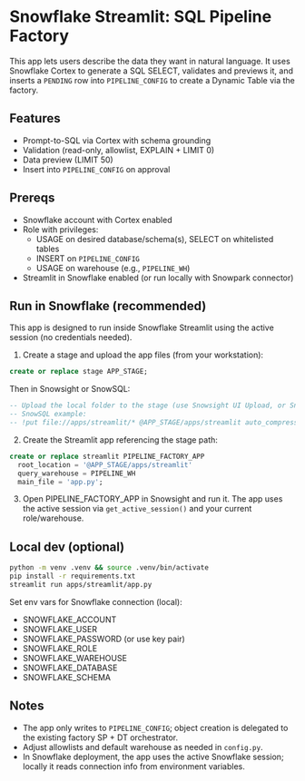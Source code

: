 # Snowflake Streamlit: SQL Pipeline Factory

This app lets users describe the data they want in natural language. It uses Snowflake Cortex to generate a SQL SELECT, validates and previews it, and inserts a `PENDING` row into `PIPELINE_CONFIG` to create a Dynamic Table via the factory.

## Features
- Prompt-to-SQL via Cortex with schema grounding
- Validation (read-only, allowlist, EXPLAIN + LIMIT 0)
- Data preview (LIMIT 50)
- Insert into `PIPELINE_CONFIG` on approval

## Prereqs
- Snowflake account with Cortex enabled
- Role with privileges:
  - USAGE on desired database/schema(s), SELECT on whitelisted tables
  - INSERT on `PIPELINE_CONFIG`
  - USAGE on warehouse (e.g., `PIPELINE_WH`)
- Streamlit in Snowflake enabled (or run locally with Snowpark connector)

## Run in Snowflake (recommended)
This app is designed to run inside Snowflake Streamlit using the active session (no credentials needed).

1) Create a stage and upload the app files (from your workstation):
```sql
create or replace stage APP_STAGE;
```
Then in Snowsight or SnowSQL:
```sql
-- Upload the local folder to the stage (use Snowsight UI Upload, or SnowSQL PUT):
-- SnowSQL example:
-- !put file://apps/streamlit/* @APP_STAGE/apps/streamlit auto_compress=false overwrite=true;
```

2) Create the Streamlit app referencing the stage path:
```sql
create or replace streamlit PIPELINE_FACTORY_APP
  root_location = '@APP_STAGE/apps/streamlit'
  query_warehouse = PIPELINE_WH
  main_file = 'app.py';
```

3) Open PIPELINE_FACTORY_APP in Snowsight and run it. The app uses the active session via `get_active_session()` and your current role/warehouse.

## Local dev (optional)
```bash
python -m venv .venv && source .venv/bin/activate
pip install -r requirements.txt
streamlit run apps/streamlit/app.py
```

Set env vars for Snowflake connection (local):
- SNOWFLAKE_ACCOUNT
- SNOWFLAKE_USER
- SNOWFLAKE_PASSWORD (or use key pair)
- SNOWFLAKE_ROLE
- SNOWFLAKE_WAREHOUSE
- SNOWFLAKE_DATABASE
- SNOWFLAKE_SCHEMA

## Notes
- The app only writes to `PIPELINE_CONFIG`; object creation is delegated to the existing factory SP + DT orchestrator.
- Adjust allowlists and default warehouse as needed in `config.py`.
- In Snowflake deployment, the app uses the active Snowflake session; locally it reads connection info from environment variables.
